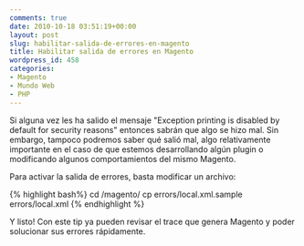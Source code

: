 ```yaml
---
comments: true
date: 2010-10-18 03:51:19+00:00
layout: post
slug: habilitar-salida-de-errores-en-magento
title: Habilitar salida de errores en Magento
wordpress_id: 458
categories:
- Magento
- Mundo Web
- PHP
---
```


Si alguna vez les ha salido el mensaje "Exception printing is disabled by default for security reasons" entonces sabrán que algo se  hizo mal. Sin embargo, tampoco podremos saber qué salió mal, algo  relativamente importante en el caso de que estemos desarrollando algún  plugin o modificando algunos comportamientos del mismo Magento.

Para activar la salida de errores, basta modificar un archivo:

{% highlight bash%}
cd /magento/
cp errors/local.xml.sample errors/local.xml
{% endhighlight %}

Y listo! Con este tip ya pueden revisar el trace que genera Magento y poder solucionar sus errores rápidamente.
